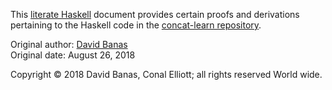 This [literate Haskell](https://wiki.haskell.org/Literate_programming) document provides certain proofs and derivations pertaining to the Haskell code in the [concat-learn repository](https://github.com/conal/concat-learn).

Original author: [David Banas](mailto:capn.freako@gmail.com)  
Original date:   August 26, 2018

Copyright &copy; 2018 David Banas, Conal Elliott; all rights reserved World wide.

